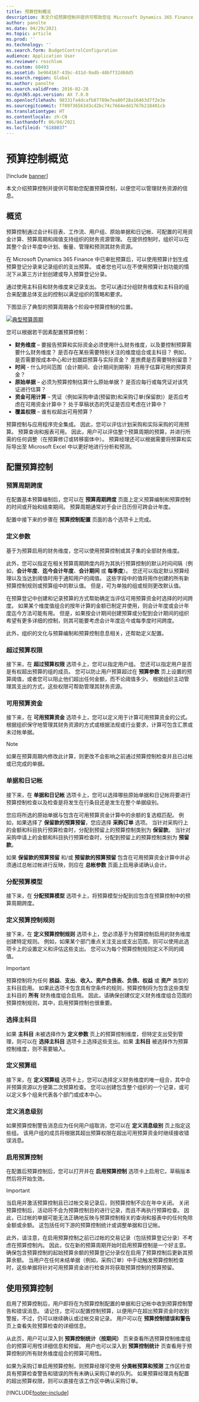 ```yaml
---
title: 预算控制概览
description: 本文介绍预算控制并提供可帮助您在 Microsoft Dynamics 365 Finance 中配置预算控制，以便您可以管理财务资源的信息。
author: panolte
ms.date: 04/29/2021
ms.topic: article
ms.prod: ''
ms.technology: ''
ms.search.form: BudgetControlConfiguration
audience: Application User
ms.reviewer: roschlom
ms.custom: 60493
ms.assetid: be964167-43bc-431d-9adb-48bff32d68d5
ms.search.region: Global
ms.author: panolte
ms.search.validFrom: 2016-02-28
ms.dyn365.ops.version: AX 7.0.0
ms.openlocfilehash: 98331fa4dcafb87789e7ea80f28a16463d7f2e3e
ms.sourcegitcommit: ff09736563d3cd2bc74c7664edd1767b218401cb
ms.translationtype: HT
ms.contentlocale: zh-CN
ms.lasthandoff: 06/04/2021
ms.locfileid: "6188037"
---
```

# <a name="budget-control-overview"></a>预算控制概览

[!include [banner](../includes/banner.md)]

本文介绍预算控制并提供可帮助您配置预算控制，以便您可以管理财务资源的信息。

## <a name="overview"></a>概览

预算控制通过会计科目表、工作流、用户组、原始单据和日记帐、可配置的可用资金计算、预算周期和阈值支持组织的财务资源管理。 在提供控制时，组织可以在其整个会计年度中计划、衡量、管理和预测其财务资源。 

在 Microsoft Dynamics 365 Finance 中已审批预算后，可以使用预算计划生成预算登记分录来记录组织的支出预算。 或者您也可以在不使用预算计划功能的情况下从第三方计划创建或导入预算登记分录。 

通过使用主科目和财务维度来记录支出。 您可以通过分组财务维度和主科目的组合来配置总体支出的控制以满足组织的策略和要求。 

下图显示了典型的预算周期各个阶段中预算控制的位置。

[![典型预算周期](./media/budgetingcycle-300x198.png)](./media/budgetingcycle.png) 

您可以根据若干因素配置预算控制：

-   **财务维度** – 要报告预算和实际资金必须使用什么财务维度，以及要控制预算需要什么财务维度？ 是否存在某些需要特别关注的维度组合或主科目？ 例如，是否需要按成本中心和计划跟踪预算与实际资金？ 差旅费是否需要特别留意？
-   **时间** - 什么时间范围（会计期间、会计期间到期等）将用于估算可用的预算资金？
-   **原始单据** – 必须为预算控制估算什么原始单据？ 是否应每行或每凭证对该凭证进行估算？
-   **资金可用计算** – 凭证（例如采购申请(预留款)和采购订单(保留款)）是否应考虑在可用资金计算中？ 处于草稿状态的凭证是否应考虑在计算中？
-   **覆盖权限** – 谁有权超出可用预算？

预算控制与应用程序完全集成。 因此，您可以评估计划采购和实际采购的可用预算。 预算查询和报表可用。 因此，用户可以评估整个预算周期的预算，并进行所需的任何调整（在预算修订或转移窗体中）。 预算经理还可以根据需要将预算和实际导出至 Microsoft Excel 中以更好地进行分析和预测。

## <a name="configuring-budget-control"></a>配置预算控制
### <a name="budget-cycle-time-span"></a>预算周期跨度

在配置基本预算编制后，您可以在 **预算周期跨度** 页面上定义预算编制和预算控制的时间或开始和结束期间。 预算周期通常对于会计日历但可跨会计年度。

配置中接下来的步骤在 **预算控制配置** 页面的各个选项卡上完成。

### <a name="define-parameters"></a>定义参数

基于为预算启用的财务维度，您可以使用预算控制或其子集的全部财务维度。 

此外，您可以指定在相关预算周期跨度内将为其执行预算控制的默认时间间隔（例如，**会计年度**、**迄今会计年度**、**会计期间** 或 **每季度**）。 您还可以指定默认预算经理以及当达到阈值时用于通知用户的阈值。 这些字段中的值将用作创建的所有新预算控制规则或预算组中的默认值。 但是，可为单独的组或规则更改默认值。 

在预算登记中创建和记录预算的方式帮助确定当评估可用预算资金时选择的时间跨度。 如果某个维度值组合的按年计算的金额已制定并使用，则会计年度或会计年度迄今方法可能有用。 但是，如果按会计期间创建预算或分配到会计期间的组织希望有更多详细的控制，则其可能要考虑会计年度迄今或每季度时间跨度。 

此外，组织的文化与预算编制和预算控制息息相关，还帮助定义配置。

### <a name="over-budget-permissions"></a>超过预算权限

接下来，在 **超过预算权限** 选项卡上，您可以指定用户组。 您还可以指定用户是否是有权超出预算的组的成员。 您可以防止用户预算超过在 **预算参数** 页上设置的预算阈值，或者您可以阻止他们超出任何金额，而不论阈值多少。 根据组织主动管理其支出的方式，这些权限可帮助管理其财务资源。 

### <a name="budget-funds-available"></a>可用预算资金

接下来，在 **可用预算资金** 选项卡上，您可以定义用于计算可用预算资金的公式。 根据组织保守地管理其财务资源的方式或根据法规或行业要求，计算可包含汇票或未过帐单据。 

> [!NOTE] 
> 如果在预算周期内修改此计算，则更改不会影响之前通过预算控制检查并且已过帐或已完成的单据。

### <a name="documents-and-journals"></a>单据和日记帐

接下来，在 **单据和日记帐** 选项卡上，您可以选择哪些原始单据和日记帐将要进行预算控制检查以及检查是将发生在行条目还是发生在整个单据级别。 

您应将所选的原始单据与包含在可用预算资金计算中的余额的复选框匹配。 例如，如果选择了 **保留款的预算预留**，您应选择 **采购订单** 选项。 当针对采购行上的金额和科目执行预算检查时，分配到预留上的预算控制类别为 **保留款**。 当针对采购申请上的金额和科目执行预算检查时，分配到预留上的预算控制类别为 **预留款**。 

如果 **保留款的预算预留** 和/或 **预留款的预算预留** 包含在可用预算资金计算中并必须通过总帐过帐进行反映，则应在 **总帐参数** 页面上启用承诺确认会计。  

### <a name="assign-budget-models"></a>分配预算模型

接下来，在 **分配预算模型** 选项卡上，将预算模型分配到应包含在预算控制中的预算周期跨度。

### <a name="define-budget-control-rules"></a>定义预算控制规则

接下来，在 **定义预算控制规则** 选项卡上，您必须基于为预算控制启用的财务维度创建特定规则。 例如，如果某个部门重点关注支出或支出范围，则可以使用此选项卡上的设置定义和评估这些支出。 您可以为每个预算控制规则定义不同的阈值。 

> [!Important]
> 预算控制将为任何 **损益**、**支出**、**收入、资产负债表、负债、权益** 或 **资产** 类型的主科目启用。 如果此选项卡包含具有空条件的规则，预算控制将为包含这些类型主科目的 **所有** 财务维度组合启用。 因此，请确保创建仅定义财务维度组合范围的预算控制规则，其中，启用预算控制也很重要。  

### <a name="select-main-accounts"></a>选择主科目

如果 **主科目** 未被选择作为 **定义参数** 页上的预算控制维度，但特定支出受到管理，则可以在 **选择主科目** 选项卡上选择这些支出。如果 **主科目** 被选择作为预算控制维度，则不需要输入。  

### <a name="define-budget-groups"></a>定义预算组

接下来，在 **定义预算组** 选项卡上，您可以选择定义财务维度的唯一组合，其中合并预算资源以方便第二次预算检查。 您可以创建包含整个组织的一个记录，或可以定义多个组来代表各个部门或成本中心。  

### <a name="define-message-levels"></a>定义消息级别

如果预算控制警告消息应为任何用户组取消，您可以在 **定义消息级别** 页上指定这些组。 该用户组的成员将根据其超出预算权限在超出可用预算资金时继续接收错误消息。

### <a name="activate-budget-control"></a>启用预算控制

在配置后预算控制后，您可以打开并在 **启用预算控制** 选项卡上启用它。草稿版本然后将开始生效。
> [!Important]
> 当启用并激活预算控制且已过帐交易记录后，则预算控制不应在年中关闭。 关闭预算控制后，活动将不会为预算控制目的进行记录，而且不再执行预算检查。 因此，已过帐的单据可能无法正确地反映与预算控制相关的查询和报表中的任何免除金额或余额。 这包括任何下游的预算控制统计或调整单据和日记帐。 

此外，请注意，在启用预算控制之前已过帐的交易记录（包括预算登记分录）不考虑在预算控制内。 因此，仅在新的预算周期开始时启用预算控制是一个好主意。 确保包含预算控制的起始预算余额的预算登记分录仅在启用了预算控制后更新其预算余额。 当用户在任何未结单据（例如，采购订单）中手动触发预算控制检查时，这些单据将针对可用预算资金进行检查并将获取预算控制的预算预留。

## <a name="using-budget-control"></a>使用预算控制
启用了预算控制后，用户即将在为预算控制配置的单据和日记帐中收到预算控制警告和错误消息。 请记住，您可以配置控制预算，以便用户在超出预算资金时收到警报，不过，仍可以继续确认或过帐交易记录。 用户可以在 **预算控制错误和警告** 页上查看失败预算检查的详细信息。   

从此页，用户可以深入到 **预算控制统计（按期间）** 页来查看所选预算控制维度组合的预算可用性详细信息和预留。 用户也可以深入到 **预算控制统计** 页查看用于预算控制的所有财务维度组合的预算可用性。 

如果为采购订单启用预算控制，则预算经理可使用 **分类帐预算和预测** 工作区检查具有预算检查警告和错误的所有未确认采购订单的队列。 如果预算经理具有配置的超出预算权限，则可以直接在该工作区中确认采购订单。    


[!INCLUDE[footer-include](../../includes/footer-banner.md)]

